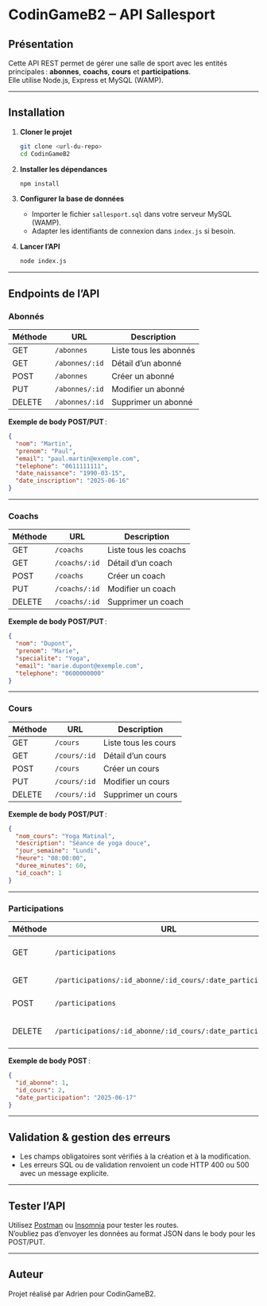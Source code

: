# CodinGameB2 – API Sallesport

## Présentation

Cette API REST permet de gérer une salle de sport avec les entités principales : **abonnes**, **coachs**, **cours** et **participations**.  
Elle utilise Node.js, Express et MySQL (WAMP).

---

## Installation

1. **Cloner le projet**  
   ```bash
   git clone <url-du-repo>
   cd CodinGameB2
   ```

2. **Installer les dépendances**  
   ```bash
   npm install
   ```

3. **Configurer la base de données**  
   - Importer le fichier `sallesport.sql` dans votre serveur MySQL (WAMP).
   - Adapter les identifiants de connexion dans `index.js` si besoin.

4. **Lancer l’API**  
   ```bash
   node index.js
   ```

---

## Endpoints de l’API

### Abonnés

| Méthode | URL                | Description                |
|---------|--------------------|----------------------------|
| GET     | `/abonnes`         | Liste tous les abonnés     |
| GET     | `/abonnes/:id`     | Détail d’un abonné         |
| POST    | `/abonnes`         | Créer un abonné            |
| PUT     | `/abonnes/:id`     | Modifier un abonné         |
| DELETE  | `/abonnes/:id`     | Supprimer un abonné        |

**Exemple de body POST/PUT** :
```json
{
  "nom": "Martin",
  "prenom": "Paul",
  "email": "paul.martin@exemple.com",
  "telephone": "0611111111",
  "date_naissance": "1990-03-15",
  "date_inscription": "2025-06-16"
}
```

---

### Coachs

| Méthode | URL                | Description                |
|---------|--------------------|----------------------------|
| GET     | `/coachs`          | Liste tous les coachs      |
| GET     | `/coachs/:id`      | Détail d’un coach          |
| POST    | `/coachs`          | Créer un coach             |
| PUT     | `/coachs/:id`      | Modifier un coach          |
| DELETE  | `/coachs/:id`      | Supprimer un coach         |

**Exemple de body POST/PUT** :
```json
{
  "nom": "Dupont",
  "prenom": "Marie",
  "specialite": "Yoga",
  "email": "marie.dupont@exemple.com",
  "telephone": "0600000000"
}
```

---

### Cours

| Méthode | URL                | Description                |
|---------|--------------------|----------------------------|
| GET     | `/cours`           | Liste tous les cours       |
| GET     | `/cours/:id`       | Détail d’un cours          |
| POST    | `/cours`           | Créer un cours             |
| PUT     | `/cours/:id`       | Modifier un cours          |
| DELETE  | `/cours/:id`       | Supprimer un cours         |

**Exemple de body POST/PUT** :
```json
{
  "nom_cours": "Yoga Matinal",
  "description": "Séance de yoga douce",
  "jour_semaine": "Lundi",
  "heure": "08:00:00",
  "duree_minutes": 60,
  "id_coach": 1
}
```

---

### Participations

| Méthode | URL                                                          | Description                      |
|---------|--------------------------------------------------------------|----------------------------------|
| GET     | `/participations`                                            | Liste toutes les participations  |
| GET     | `/participations/:id_abonne/:id_cours/:date_participation`   | Détail d’une participation       |
| POST    | `/participations`                                            | Ajouter une participation        |
| DELETE  | `/participations/:id_abonne/:id_cours/:date_participation`   | Supprimer une participation      |

**Exemple de body POST** :
```json
{
  "id_abonne": 1,
  "id_cours": 2,
  "date_participation": "2025-06-17"
}
```

---

## Validation & gestion des erreurs

- Les champs obligatoires sont vérifiés à la création et à la modification.
- Les erreurs SQL ou de validation renvoient un code HTTP 400 ou 500 avec un message explicite.

---

## Tester l’API

Utilisez [Postman](https://www.postman.com/) ou [Insomnia](https://insomnia.rest/) pour tester les routes.  
N’oubliez pas d’envoyer les données au format JSON dans le body pour les POST/PUT.

---

## Auteur

Projet réalisé par Adrien pour CodinGameB2.
